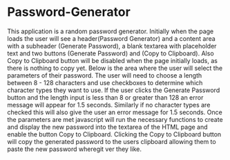 # Password-Generator

This application is a random password generator. Initially when the page loads the user will see a header(Password Generator) and a content area with a subheader (Generate Password), a blank textarea with placeholder text and two buttons (Generate Password) and (Copy to Clipboard). Also Copy to Clipboard button will be disabled when the page initially loads, as there is nothing to copy yet. Below is the area where the user will select the parameters of their password. The user will need to choose a length between 8 - 128 characters and use checkboxes to determine which character types they want to use. If the user clicks the Generate Password button and the length input is less than 8 or greater than 128 an error message will appear for 1.5 seconds. Similarly if no character types are checked this will also give the user an error message for 1.5 seconds. Once the parameters are met javascript will run the necessary functions to create and display the new password into the textarea of the HTML page and enable the button Copy to Clipboard. Clicking the Copy to Clipboard button will copy the generated password to the users clipboard allowing them to paste the new password wheregit ver they like.
